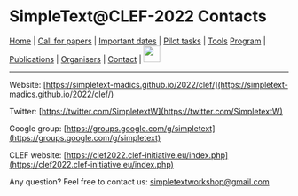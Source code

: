 # SimpleText@CLEF-2022 Contacts

[Home](./) | [Call for papers](./CFP) | [Important dates](./dates) | [Pilot tasks](./tasks)  | [Tools](./tools) 
[Program](./program) | [Publications](./publications) | [Organisers](./organisers) | [Contact](./contact) | [<img src="https://github.com/simpletext-madics/2021/blob/main/clef/FR.png?raw=true" width="30">](../fr/contacts)

---

Website: [https://simpletext-madics.github.io/2022/clef/](https://simpletext-madics.github.io/2022/clef/)

Twitter: [https://twitter.com/SimpletextW](https://twitter.com/SimpletextW)

Google group: [https://groups.google.com/g/simpletext](https://groups.google.com/g/simpletext)

CLEF website: [https://clef2022.clef-initiative.eu/index.php](https://clef2022.clef-initiative.eu/index.php)
 
Any question? Feel free to contact us: [simpletextworkshop@gmail.com](mailto:simpletextworkshop@gmail.com)
